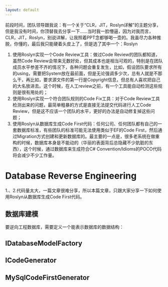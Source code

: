 ```yaml
---
layout: default
---
```


前段时间，团队领导跟我说：有一个关于“CLR，JIT，Roslyn详解”的主题分享，但是我没有时间，你顶替我去分享一下……当时我一脸懵逼，因为对我而言，CLR，JIT，Roslyn，别说详解，让我照着PPT念都够喝一壶的。我虽尽力各种推脱，你懂的，最后我只能硬着头皮上了，但是选了其中一个：Roslyn

1. 使用Roslyn实现一个Code Review工具：做过Code Review的团队都知道，虽然Code Review会带来无数好处，但其成本也是相当可观的，特别是在团队成员水平参差不齐的情况下，各种问题会重复发生，比如，假设团队要求所有的using，需要把System放在最前面，但是无论强调多少次，总有人就是不那么干，再比如，要求源文件的第一行是Copyright信息，但总有人喜欢把自己的大名放进去。这个时候，在人工review之前，有一个工具能自动检测这些规则是很有用处的；
2. 使用Roslyn实现一个符合团队规则的Code Fix工具：对于Code Review工具检测出来的问题，最简单粗暴的方式是直接无法提交代码进行人工Code Review，但是这不应该一个团队的水平，更好的办法是自动修复掉这些问题；
3. 使用Roslyn从数据库生成Code First代码：任何公司、任何团队都有自己的一套数据库标准，有些团队的标准可能无法使用类似于EF的Code First，然后通过Migration方式创建和更新数据库的。最主要的一点是，很多老系统在做重构的时候，数据库本身是不能动的（华丽的表面背后总隐藏不少肮脏的东西），这个时候，通过数据库来生成符合C# Convention/Idioms的POCO代码将会减少不少工作量。

# Database Reverse Engineering
1.、2.代码量太大，一篇文章很难分享，所以本篇文章，只跟大家分享一下如何使用Roslyn从数据库生成Code First代码。

## 数据库建模

要逆向工程数据库，需要定义一个能表示数据库的数据结构：

<script src="https://gist.github.com/xyting/6b1d8472d193b1668c9a0dfe5f30c9b1.js"></script>

## IDatabaseModelFactory

## ICodeGenerator

## MySqlCodeFirstGenerator

##  